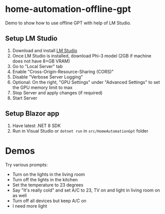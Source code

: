 # home-automation-offline-gpt

Demo to show how to use offline GPT with help of LM Studio.

## Setup LM Studio

1. Download and install [LM Studio](https://lmstudio.ai/)
1. Once LM Studio is installed, download Phi-3 model (2GB if machine does not have 8+GB VRAM)
1. Go to "Local Server" tab
1. Enable "Cross-Origin-Resource-Sharing (CORS)"
1. Disable "Verbose Server Logging"
1. Optional: On the right, "GPU Settings" under "Advanced Settings" to set the GPU memory limit to max
1. Stop Server and apply changes (if required)
1. Start Server

## Setup Blazor app

1. Have latest .NET 8 SDK
1. Run in Visual Studio or `dotnet run` in `src/HomeAutomationGpt` folder


# Demos

Try various prompts:

- Turn on the lights in the living room
- Turn off the lights in the kitchen
- Set the temperature to 23 degrees
- Say "It's really cold" and set A/C to 23, TV on and light in living room on as well
- Turn off all devices but keep A/C on
- I need more light
